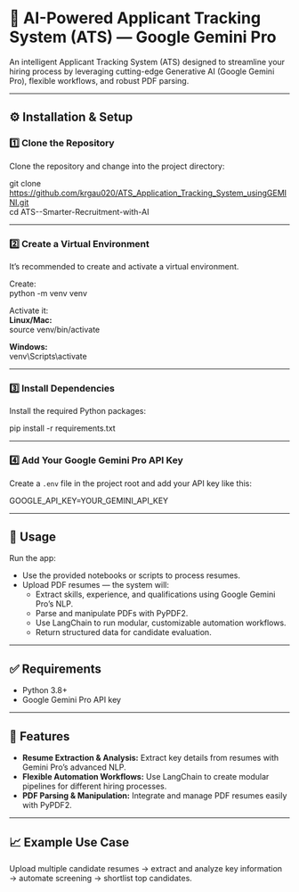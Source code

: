 # 📑 AI-Powered Applicant Tracking System (ATS) — Google Gemini Pro

An intelligent Applicant Tracking System (ATS) designed to streamline your hiring process by leveraging cutting-edge Generative AI (Google Gemini Pro), flexible workflows, and robust PDF parsing.

---

## ⚙️ Installation & Setup

### 1️⃣ Clone the Repository  
Clone the repository and change into the project directory:

git clone https://github.com/krgau020/ATS_Application_Tracking_System_usingGEMINI.git  
cd ATS--Smarter-Recruitment-with-AI

---

### 2️⃣  Create a Virtual Environment  
It’s recommended to create and activate a virtual environment.

Create:  
python -m venv venv

Activate it:  
**Linux/Mac:**  
source venv/bin/activate

**Windows:**  
venv\Scripts\activate

---

### 3️⃣ Install Dependencies  
Install the required Python packages:

pip install -r requirements.txt

---

### 4️⃣ Add Your Google Gemini Pro API Key  
Create a `.env` file in the project root and add your API key like this:

GOOGLE_API_KEY=YOUR_GEMINI_API_KEY

---

## 🚀 Usage  
Run the app:

- Use the provided notebooks or scripts to process resumes.
- Upload PDF resumes — the system will:
  - Extract skills, experience, and qualifications using Google Gemini Pro’s NLP.
  - Parse and manipulate PDFs with PyPDF2.
  - Use LangChain to run modular, customizable automation workflows.
  - Return structured data for candidate evaluation.

---

## ✅ Requirements  
- Python 3.8+  
- Google Gemini Pro API key

---

## 🌟 Features  
- **Resume Extraction & Analysis:** Extract key details from resumes with Gemini Pro’s advanced NLP.  
- **Flexible Automation Workflows:** Use LangChain to create modular pipelines for different hiring processes.  
- **PDF Parsing & Manipulation:** Integrate and manage PDF resumes easily with PyPDF2.

---
 
## 📈 Example Use Case  
Upload multiple candidate resumes → extract and analyze key information → automate screening → shortlist top candidates.
